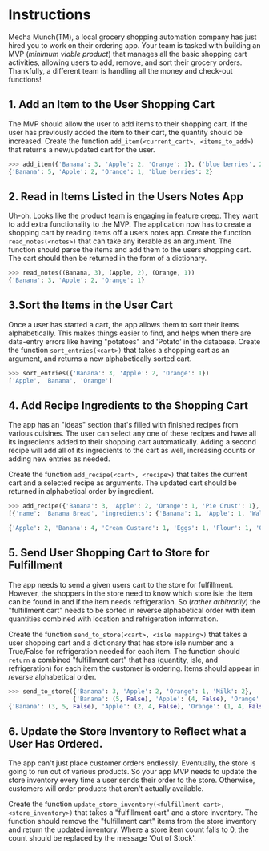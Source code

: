 # Instructions

Mecha Munch(TM), a local grocery shopping automation company has just hired you to work on their ordering app.
Your team is tasked with building an MVP (_minimum viable product_) that manages all the basic shopping cart activities, allowing users to add, remove, and sort their grocery orders.
Thankfully, a different team is handling all the money and check-out functions!


## 1. Add an Item to the User Shopping Cart

The MVP should allow the user to add items to their shopping cart.
If the user has previously added the item to their cart, the quantity should be increased.
Create the function `add_item(<current_cart>, <items_to_add>)` that returns a new/updated cart for the user.

```python
>>> add_item({'Banana': 3, 'Apple': 2, 'Orange': 1}, ('blue berries', 2))
{'Banana': 5, 'Apple': 2, 'Orange': 1, 'blue berries': 2}
```

## 2. Read in Items Listed in the Users Notes App

Uh-oh.
Looks like the product team is engaging in [feature creep][feature creep].
They want to add extra functionality to the MVP.
The application now has to create a shopping cart by reading items off a users notes app.
Create the function `read_notes(<notes>)` that can take any iterable as an argument.
The function should parse the items and add them to the users shopping cart.
The cart should then be returned in the form of a dictionary.

```python
>>> read_notes((Banana, 3), (Apple, 2), (Orange, 1))
{'Banana': 3, 'Apple': 2, 'Orange': 1}
```

## 3.Sort the Items in the User Cart

Once a user has started a cart, the app allows them to sort their items alphabetically.
This makes things easier to find, and helps when there are data-entry errors like having "potatoes" and 'Potato' in the database.
Create the function `sort_entries(<cart>)` that takes a shopping cart as an argument, and returns a new alphabetically sorted cart.

```python
>>> sort_entries({'Banana': 3, 'Apple': 2, 'Orange': 1})
['Apple', 'Banana', 'Orange']
```

## 4. Add Recipe Ingredients to the Shopping Cart

The app has an "ideas" section that's filled with finished recipes from various cuisines.
The user can select any one of these recipes and have all its ingredients added to their shopping cart automatically.
Adding a second recipe will add all of its ingredients to the cart as well, increasing counts or adding new entries as needed.

Create the function `add_recipe(<cart>, <recipe>)` that takes the current cart and a selected recipe as arguments.
The updated cart should be returned in alphabetical order by ingredient.

```python
>>> add_recipe({'Banana': 3, 'Apple': 2, 'Orange': 1, 'Pie Crust': 1}, 
[{'name': 'Banana Bread', 'ingredients': {'Banana': 1, 'Apple': 1, 'Walnuts': 1, 'Flour': 1, 'Eggs': 1}}, {'name': 'Raspberry Pie', 'ingredients': {'Raspberry': 1, 'Orange': 1, 'Pie Crust': 1, 'Cream Custard': 1}}])

{'Apple': 2, 'Banana': 4, 'Cream Custard': 1, 'Eggs': 1, 'Flour': 1, 'Orange': 2, 'Pie Crust': 2, 'Raspberry': 1, 'Walnuts'}
```

## 5. Send User Shopping Cart to Store for Fulfillment

The app needs to send a given users cart to the store for fulfillment.
However, the shoppers in the store need to know which store isle the item can be found in and if the item needs refrigeration.
So (_rather arbitrarily_) the "fulfillment cart" needs to be sorted in reverse alphabetical order with item quantities combined with location and refrigeration information.


Create the function `send_to_store(<cart>, <isle mapping>)` that takes a user shopping cart and a dictionary that has store isle number and a True/False for refrigeration needed for each item.
The function should `return` a combined "fulfillment cart" that has (quantity, isle, and refrigeration) for each item the customer is ordering.
Items should appear in _reverse_ alphabetical order.


```python
>>> send_to_store({'Banana': 3, 'Apple': 2, 'Orange': 1, 'Milk': 2}, 
                  {'Banana': (5, False), 'Apple': (4, False), 'Orange': (4, False), 'Milk': (2, True)})
{'Banana': (3, 5, False), 'Apple': (2, 4, False), 'Orange': (1, 4, False), 'Milk': (2, 2, True)}
```

## 6. Update the Store Inventory to Reflect what a User Has Ordered.

The app can't just place customer orders endlessly.
Eventually, the store is going to run out of various products.
So your app MVP needs to update the store inventory every time a user sends their order to the store.
Otherwise, customers will order products that aren't actually available.

Create the function `update_store_inventory(<fulfillment cart>, <store_inventory>)` that takes a "fulfillment cart" and a store inventory.
The function should remove the "fulfillment cart" items from the store inventory and return the updated inventory.
Where a store item count falls to 0, the count should be replaced by the message 'Out of Stock'.

```python

```


[feature creep]: https://en.wikipedia.org/wiki/Feature_creep